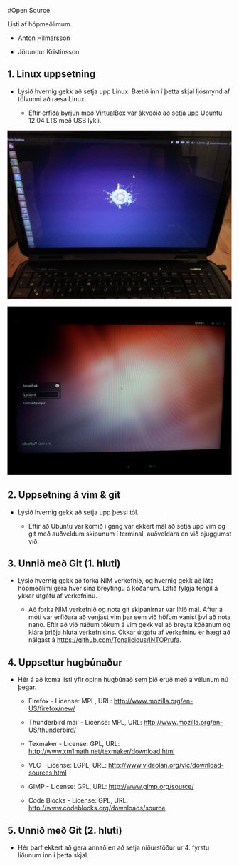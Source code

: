 #Open Source

Listi af hópmeðlimum.

* Anton Hilmarsson

* Jörundur Kristinsson

## 1. Linux uppsetning

* Lýsið hvernig gekk að setja upp Linux. Bætið inn í þetta skjal ljósmynd af tölvunni að ræsa Linux.

  * Eftir erfiða byrjun með VirtualBox var ákveðið að setja upp Ubuntu 12.04 LTS með USB lykli.

![alt tag](https://github.com/Tonalicious/INTOmarkdown/blob/master/anton.jpg?raw=true)

![alt tag](https://github.com/Tonalicious/INTOmarkdown/blob/master/jori.jpg?raw=true)

## 2. Uppsetning á vim & git

* Lýsið hvernig gekk að setja upp þessi tól.

  * Eftir að Ubuntu var komið í gang var ekkert mál að setja upp vim og git með auðveldum skipunum í terminal, auðveldara en við bjuggumst við. 

## 3. Unnið með Git (1. hluti)

* Lýsið hvernig gekk að forka NIM verkefnið, og hvernig gekk að láta hópmeðlimi gera hver sína breytingu á kóðanum. Látið fylgja tengil á ykkar útgáfu af verkefninu.

  * Að forka NIM verkefnið og nota git skipanirnar var lítið mál. Aftur á móti var erfiðara að venjast vim þar sem við höfum vanist því að nota nano. Eftir að við náðum tökum á vim gekk vel að breyta kóðanum og klára þriðja hluta verkefnisins. Okkar útgáfu af verkefninu er hægt að nálgast á https://github.com/Tonalicious/INTOPrufa.
 
## 4. Uppsettur hugbúnaður

* Hér á að koma listi yfir opinn hugbúnað sem þið eruð með á vélunum nú þegar.

  * Firefox - License: MPL, URL: http://www.mozilla.org/en-US/firefox/new/

  * Thunderbird mail - License: MPL, URL: http://www.mozilla.org/en-US/thunderbird/

  * Texmaker - License: GPL, URL: http://www.xm1math.net/texmaker/download.html

  * VLC - License: LGPL, URL: http://www.videolan.org/vlc/download-sources.html 

  * GIMP - License: GPL, URL: http://www.gimp.org/source/

  * Code Blocks - License: GPL, URL: http://www.codeblocks.org/downloads/source

## 5. Unnið með Git (2. hluti)

* Hér þarf ekkert að gera annað en að setja niðurstöður úr 4. fyrstu liðunum inn í þetta skjal.
